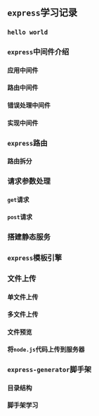 ## `express`学习记录

### `hello world`

### `express`中间件介绍

#### 应用中间件

#### 路由中间件

#### 错误处理中间件

#### 实现中间件

### `express`路由

#### 路由拆分

### 请求参数处理

#### `get`请求

#### `post`请求

### 搭建静态服务

### `express`模板引擎

### 文件上传

#### 单文件上传
#### 多文件上传
#### 文件预览
#### 将`node.js`代码上传到服务器

### `express-generator`脚手架

#### 目录结构
#### 脚手架学习
